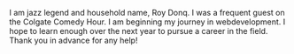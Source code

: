 I am jazz legend and household name, Roy Donq.
I was a frequent guest on the Colgate Comedy Hour.
I am beginning my journey in webdevelopment.
I hope to learn enough over the next year to pursue a career in the field.
Thank you in advance for any help! 
